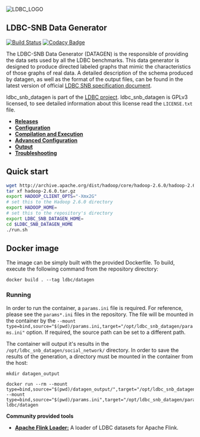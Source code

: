 ![LDBC_LOGO](https://raw.githubusercontent.com/wiki/ldbc/ldbc_snb_datagen/images/ldbc-logo.png)

LDBC-SNB Data Generator
----------------------

[![Build Status](https://travis-ci.org/ldbc/ldbc_snb_datagen.svg?branch=master)](https://travis-ci.org/ldbc/ldbc_snb_datagen)
[![Codacy Badge](https://api.codacy.com/project/badge/Grade/5b0c677c9c4c4de3b6af15f118c9212c)](https://www.codacy.com/app/ArnauPrat/ldbc_snb_datagen?utm_source=github.com&amp;utm_medium=referral&amp;utm_content=ldbc/ldbc_snb_datagen&amp;utm_campaign=Badge_Grade)

The LDBC-SNB Data Generator (DATAGEN) is the responsible of providing the data sets used by all the LDBC benchmarks. This data generator is designed to produce directed labeled graphs that mimic the characteristics of those graphs of real data. A detailed description of the schema produced by datagen, as well as the format of the output files, can be found in the latest version of official [LDBC SNB specification document](https://github.com/ldbc/ldbc_snb_docs).


ldbc_snb_datagen is part of the [LDBC project](http://www.ldbc.eu/).
ldbc_snb_datagen is GPLv3 licensed, to see detailed information about this license read the `LICENSE.txt` file.

* **[Releases](https://github.com/ldbc/ldbc_snb_datagen/releases)**
* **[Configuration](https://github.com/ldbc/ldbc_snb_datagen/wiki/Configuration)**
* **[Compilation and Execution](https://github.com/ldbc/ldbc_snb_datagen/wiki/Compilation_Execution)**
* **[Advanced Configuration](https://github.com/ldbc/ldbc_snb_datagen/wiki/Advanced_Configuration)**
* **[Output](https://github.com/ldbc/ldbc_snb_datagen/wiki/Data-Output)**
* **[Troubleshooting](https://github.com/ldbc/ldbc_snb_datagen/wiki/Troubleshooting)**

## Quick start

```bash
wget http://archive.apache.org/dist/hadoop/core/hadoop-2.6.0/hadoop-2.6.0.tar.gz
tar xf hadoop-2.6.0.tar.gz
export HADOOP_CLIENT_OPTS="-Xmx2G"
# set this to the Hadoop 2.6.0 directory
export HADOOP_HOME=
# set this to the repository's directory
export LDBC_SNB_DATAGEN_HOME=
cd $LDBC_SNB_DATAGEN_HOME
./run.sh
```

## Docker image

The image can be simply built with the provided Dockerfile.
To build, execute the following command from the repository directory:
```
docker build . --tag ldbc/datagen
```

### Running

In order to run the container, a `params.ini` file is required. For reference, please see the `params*.ini` files in the repository. The file will be mounted in the container by the `--mount type=bind,source="$(pwd)/params.ini,target="/opt/ldbc_snb_datagen/params.ini"` option. If required, the source path can be set to a different path.

The container will output it's results in the `/opt/ldbc_snb_datagen/social_network/` directory. In order to save the results of the generation, a directory must be mounted in the container from the host:

```
mkdir datagen_output

docker run --rm --mount type=bind,source="$(pwd)/datagen_output/",target="/opt/ldbc_snb_datagen/social_network/" --mount type=bind,source="$(pwd)/params.ini",target="/opt/ldbc_snb_datagen/params.ini" ldbc/datagen
```

<!-- Publicly available datasets can be found at the LDBC-SNB Amazon Bucket. These datasets are the official SNB datasets and were  generated using version 0.2.6. They are available in the three official supported serializers: CSV, CSVMergeForeign and TTL. The bucket is configured in "Requester Pays" mode, thus in order to access them you need a properly set up AWS client.
* http://ldbc-snb.s3.amazonaws.com/ -->

**Community provided tools**


* **[Apache Flink Loader:](https://github.com/s1ck/ldbc-flink-import)** A loader of LDBC datasets for Apache Flink.
